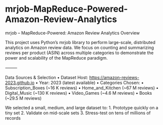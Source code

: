 # mrjob-MapReduce-Powered-Amazon-Review-Analytics
mrjob – MapReduce-Powered: Amazon Review Analytics
Overview

This project uses Python’s mrjob library to perform large-scale, distributed analytics on Amazon review data. We focus on counting and summarizing reviews per product (ASIN) across multiple categories to demonstrate the power and scalability of the MapReduce paradigm.

⸻

Data Sources & Selection
	•	Dataset Host: https://amazon-reviews-2023.github.io
	•	Year: 2023 (latest available)
	•	Categories Chosen:
	•	Subscription_Boxes (~16 K reviews)
	•	Home_and_Kitchen (~67 M reviews)
	•	Digital_Music (~130 K reviews)
	•	Video_Games (~4.6 M reviews)
	•	Books (~29.5 M reviews)

We selected a small, medium, and large dataset to:
	1.	Prototype quickly on a tiny set
	2.	Validate on mid-scale sets
	3.	Stress-test on tens of millions of records
